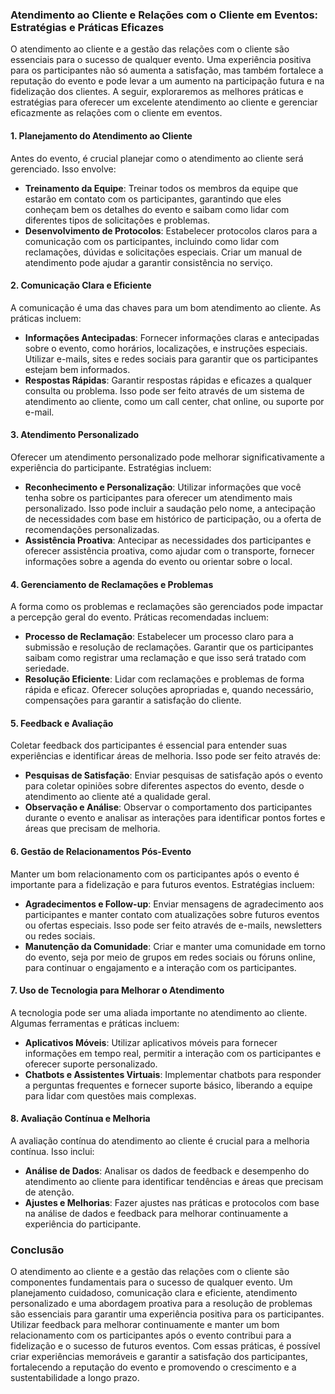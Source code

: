 ### Atendimento ao Cliente e Relações com o Cliente em Eventos: Estratégias e Práticas Eficazes

O atendimento ao cliente e a gestão das relações com o cliente são essenciais para o sucesso de qualquer evento. Uma experiência positiva para os participantes não só aumenta a satisfação, mas também fortalece a reputação do evento e pode levar a um aumento na participação futura e na fidelização dos clientes. A seguir, exploraremos as melhores práticas e estratégias para oferecer um excelente atendimento ao cliente e gerenciar eficazmente as relações com o cliente em eventos.

#### 1. **Planejamento do Atendimento ao Cliente**

Antes do evento, é crucial planejar como o atendimento ao cliente será gerenciado. Isso envolve:

- **Treinamento da Equipe**: Treinar todos os membros da equipe que estarão em contato com os participantes, garantindo que eles conheçam bem os detalhes do evento e saibam como lidar com diferentes tipos de solicitações e problemas.
- **Desenvolvimento de Protocolos**: Estabelecer protocolos claros para a comunicação com os participantes, incluindo como lidar com reclamações, dúvidas e solicitações especiais. Criar um manual de atendimento pode ajudar a garantir consistência no serviço.

#### 2. **Comunicação Clara e Eficiente**

A comunicação é uma das chaves para um bom atendimento ao cliente. As práticas incluem:

- **Informações Antecipadas**: Fornecer informações claras e antecipadas sobre o evento, como horários, localizações, e instruções especiais. Utilizar e-mails, sites e redes sociais para garantir que os participantes estejam bem informados.
- **Respostas Rápidas**: Garantir respostas rápidas e eficazes a qualquer consulta ou problema. Isso pode ser feito através de um sistema de atendimento ao cliente, como um call center, chat online, ou suporte por e-mail.

#### 3. **Atendimento Personalizado**

Oferecer um atendimento personalizado pode melhorar significativamente a experiência do participante. Estratégias incluem:

- **Reconhecimento e Personalização**: Utilizar informações que você tenha sobre os participantes para oferecer um atendimento mais personalizado. Isso pode incluir a saudação pelo nome, a antecipação de necessidades com base em histórico de participação, ou a oferta de recomendações personalizadas.
- **Assistência Proativa**: Antecipar as necessidades dos participantes e oferecer assistência proativa, como ajudar com o transporte, fornecer informações sobre a agenda do evento ou orientar sobre o local.

#### 4. **Gerenciamento de Reclamações e Problemas**

A forma como os problemas e reclamações são gerenciados pode impactar a percepção geral do evento. Práticas recomendadas incluem:

- **Processo de Reclamação**: Estabelecer um processo claro para a submissão e resolução de reclamações. Garantir que os participantes saibam como registrar uma reclamação e que isso será tratado com seriedade.
- **Resolução Eficiente**: Lidar com reclamações e problemas de forma rápida e eficaz. Oferecer soluções apropriadas e, quando necessário, compensações para garantir a satisfação do cliente.

#### 5. **Feedback e Avaliação**

Coletar feedback dos participantes é essencial para entender suas experiências e identificar áreas de melhoria. Isso pode ser feito através de:

- **Pesquisas de Satisfação**: Enviar pesquisas de satisfação após o evento para coletar opiniões sobre diferentes aspectos do evento, desde o atendimento ao cliente até a qualidade geral.
- **Observação e Análise**: Observar o comportamento dos participantes durante o evento e analisar as interações para identificar pontos fortes e áreas que precisam de melhoria.

#### 6. **Gestão de Relacionamentos Pós-Evento**

Manter um bom relacionamento com os participantes após o evento é importante para a fidelização e para futuros eventos. Estratégias incluem:

- **Agradecimentos e Follow-up**: Enviar mensagens de agradecimento aos participantes e manter contato com atualizações sobre futuros eventos ou ofertas especiais. Isso pode ser feito através de e-mails, newsletters ou redes sociais.
- **Manutenção da Comunidade**: Criar e manter uma comunidade em torno do evento, seja por meio de grupos em redes sociais ou fóruns online, para continuar o engajamento e a interação com os participantes.

#### 7. **Uso de Tecnologia para Melhorar o Atendimento**

A tecnologia pode ser uma aliada importante no atendimento ao cliente. Algumas ferramentas e práticas incluem:

- **Aplicativos Móveis**: Utilizar aplicativos móveis para fornecer informações em tempo real, permitir a interação com os participantes e oferecer suporte personalizado.
- **Chatbots e Assistentes Virtuais**: Implementar chatbots para responder a perguntas frequentes e fornecer suporte básico, liberando a equipe para lidar com questões mais complexas.

#### 8. **Avaliação Contínua e Melhoria**

A avaliação contínua do atendimento ao cliente é crucial para a melhoria contínua. Isso inclui:

- **Análise de Dados**: Analisar os dados de feedback e desempenho do atendimento ao cliente para identificar tendências e áreas que precisam de atenção.
- **Ajustes e Melhorias**: Fazer ajustes nas práticas e protocolos com base na análise de dados e feedback para melhorar continuamente a experiência do participante.

### Conclusão

O atendimento ao cliente e a gestão das relações com o cliente são componentes fundamentais para o sucesso de qualquer evento. Um planejamento cuidadoso, comunicação clara e eficiente, atendimento personalizado e uma abordagem proativa para a resolução de problemas são essenciais para garantir uma experiência positiva para os participantes. Utilizar feedback para melhorar continuamente e manter um bom relacionamento com os participantes após o evento contribui para a fidelização e o sucesso de futuros eventos. Com essas práticas, é possível criar experiências memoráveis e garantir a satisfação dos participantes, fortalecendo a reputação do evento e promovendo o crescimento e a sustentabilidade a longo prazo.